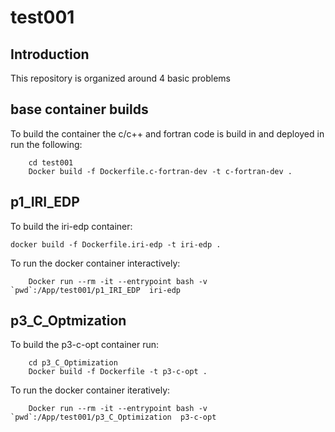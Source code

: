 # test001

## Introduction

This repository is organized around 4 basic problems

## base container builds
To build the container the c/c++ and fortran code is build in and deployed in run the following:
```
    cd test001
    Docker build -f Dockerfile.c-fortran-dev -t c-fortran-dev .
```

## p1_IRI_EDP
To build the iri-edp container:
```
docker build -f Dockerfile.iri-edp -t iri-edp .
```

To run the docker container interactively:
```
    Docker run --rm -it --entrypoint bash -v `pwd`:/App/test001/p1_IRI_EDP  iri-edp
```

## p3_C_Optmization
To build the p3-c-opt container run:
```
    cd p3_C_Optimization
    Docker build -f Dockerfile -t p3-c-opt .
```

To run the docker container iteratively:
```
    Docker run --rm -it --entrypoint bash -v `pwd`:/App/test001/p3_C_Optimization  p3-c-opt
```
